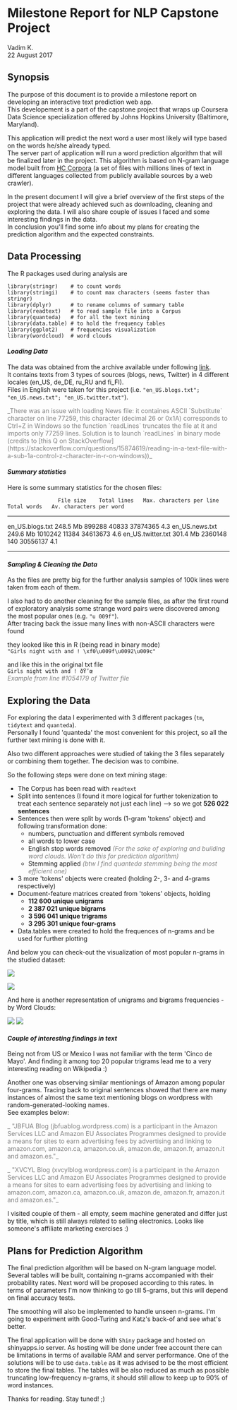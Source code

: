 # Milestone Report for NLP Capstone Project
Vadim K.  
22 August 2017  



## Synopsis

The purpose of this document is to provide a milestone report on developing an 
interactive text prediction web app.  
This developement is a part of the capstone project that 
wraps up Coursera Data Science specialization offered by Johns Hopkins University (Baltimore, Maryland).

This application will predict the next word a user most likely will type 
based on the words he/she already typed.  
The server part of application will run a word prediction algorithm that will be finalized later in the project. 
This algorithm is based on N-gram language model built from [HC Corpora](https://web-beta.archive.org/web/20160930083655/http://www.corpora.heliohost.org/aboutcorpus.html) (a set of files with millions lines of text in different languages collected from publicly available sources by a web crawler).

In the present document I will give a brief overview of the first steps of the project 
that were already achieved such as downloading, cleaning and exploring the data. 
I will also share couple of issues I faced and some interesting findings in the data.  
In conclusion you'll find some info about my plans for creating the prediction algorithm and the expected constraints.


## Data Processing



The R packages used during analysis are


```{}
library(stringr)    # to count words
library(stringi)    # to count max characters (seems faster than stringr)
library(dplyr)      # to rename columns of summary table
library(readtext)   # to read sample file into a Corpus
library(quanteda)   # for all the text mining
library(data.table) # to hold the frequency tables
library(ggplot2)    # frequencies visualization
library(wordcloud)  # word clouds
```


#### _Loading Data_

The data was obtained from the archive available under following [link](https://d396qusza40orc.cloudfront.net/dsscapstone/dataset/Coursera-SwiftKey.zip).  
It contains texts from 3 types of sources (blogs, news, Twitter) in 4 different locales (en_US, de_DE, ru_RU and fi_FI).  
Files in English were taken for this project (i.e. `"en_US.blogs.txt"; "en_US.news.txt"; "en_US.twitter.txt"`).  


<span style="color:gray">
_There was an issue with loading News file: it containes ASCII `Substitute` character on line 77259, 
this character (decimal 26 or 0x1A) corresponds to Ctrl+Z in Windows so the function `readLines` truncates the file at it and imports only 77259 lines.  
Solution is to launch `readLines` in binary mode (credits to  [this Q on StackOverflow](https://stackoverflow.com/questions/15874619/reading-in-a-text-file-with-a-sub-1a-control-z-character-in-r-on-windows))_
</span>



#### _Summary statistics_
Here is some summary statistics for the chosen files:


                    File size    Total lines   Max. characters per line   Total words   Av. characters per word
------------------  ----------  ------------  -------------------------  ------------  ------------------------
en_US.blogs.txt     248.5 Mb          899288                      40833      37874365                       4.3
en_US.news.txt      249.6 Mb         1010242                      11384      34613673                       4.6
en_US.twitter.txt   301.4 Mb         2360148                        140      30556137                       4.1


****************


#### _Sampling & Cleaning the Data_

As the files are pretty big for the further analysis samples of 100k lines 
were taken from each of them.

I also had to do another cleaning for the sample files, as after the first round of 
exploratory analysis some strange word pairs were discovered among the most popular ones 
(e.g. `"u 009f"`).  
After tracing back the issue many lines with non-ASCII characters were found  

they looked like this in R (being read in binary mode)  
`"Girls night with and ! \xf0\u009f\u0092\u009c"`  

and like this in the original txt file  
`Girls night with and ! ðŸ’œ`  
<span style="color:gray">_Example from line #1054179 of Twitter file_</span>


## Exploring the Data

For exploring the data I experimented with 3 different packages (`tm`, `tidytext` and `quanteda`).  
Personally I found 'quanteda' the most convenient for this project, so all the further text mining is done with it.  

Also two different approaches were studied of taking the 3 files separately or combining them together. 
The decision was to combine.  

So the following steps were done on text mining stage:  

* The Corpus has been read with `readtext`
* Split into sentences (I found it more logical for further tokenization to treat each sentence separately
not just each line) --> so we got **526 022 sentences**
* Sentences then were split by words (1-gram 'tokens' object) and following transformation done:
    + numbers, punctuation and different symbols removed
    + all words to lower case
    + English stop words removed <span style="color:gray">_(For the sake of exploring and building word clouds. Won't do this for prediction algorithm)_</span>
    + Stemming applied <span style="color:gray">_(btw I find quanteda stemming being the most efficient one)_</span>
* 3 more 'tokens' objects were created (holding 2-, 3- and 4-grams respectively)
* Document-feature matrices created from 'tokens' objects, holding
    +   **112 600 unique unigrams**
    + **2 387 021 unique bigrams**
    + **3 596 041 unique trigrams**
    + **3 295 301 unique four-grams**
* Data.tables were created to hold the frequences of n-grams and be used for further plotting  

And below you can check-out the visualization of most popular n-grams in the studied dataset:



![](Milestone_Report_files/figure-html/unnamed-chunk-4-1.png)<!-- -->

![](Milestone_Report_files/figure-html/unnamed-chunk-5-1.png)<!-- -->


And here is another representation of unigrams and bigrams frequencies - by Word Clouds:



![](Milestone_Report_files/figure-html/unnamed-chunk-7-1.png)<!-- -->
![](Milestone_Report_files/figure-html/unnamed-chunk-8-1.png)<!-- -->

#### _Couple of interesting findings in text_
Being not from US or Mexico I was not familiar with the term 'Cinco de Mayo'. And finding it
among top 20 popular trigrams lead me to a very interesting reading on Wikipedia :)  


Another one was observing similar mentionings of Amazon among popular four-grams.
Tracing back to original sentences showed that there are many instances of almost the same text mentioning blogs on wordpress with random-generated-looking names.  
See examples below:  

<span style="color:gray">_
"JBFUA Blog (jbfuablog.wordpress.com) is a participant in the Amazon Services LLC and Amazon EU Associates Programmes designed to provide a means for sites to earn advertising fees by advertising and linking to amazon.com, amazon.ca, amazon.co.uk, amazon.de, amazon.fr, amazon.it and amazon.es."_</span>  

<span style="color:gray">_
"XVCYL Blog (xvcylblog.wordpress.com) is a participant in the Amazon Services LLC and Amazon EU Associates Programmes designed to provide a means for sites to earn advertising fees by advertising and linking to amazon.com, amazon.ca, amazon.co.uk, amazon.de, amazon.fr, amazon.it and amazon.es."_</span>  

I visited couple of them - all empty, seem machine generated and differ just by title, 
which is still always related to selling electronics. Looks like someone's affiliate marketing exercises :)


## Plans for Prediction Algorithm

The final prediction algorithm will be based on N-gram language model. 
Several tables will be built, containing n-grams accompanied with their probability rates. Next word will be proposed according to this rates.  In terms of parameters I'm now thinking to go till 5-grams, but this will depend on final accuracy tests.  

The smoothing will also be implemented to handle unseen n-grams. I'm going to experiment with 
Good-Turing and Katz's back-of and see what's better.  

The final application will be done with `Shiny` package and hosted on shinyapps.io server.
As hosting will be done under free account there can be limitations in terms of available RAM and server 
performance. One of the solutions will be to use `data.table` as it was advised to be the most efficient to store the final tables.
The tables will be also reduced as much as possible truncating low-frequency n-grams, it should still allow to keep up to 90% of word instances.  

Thanks for reading. Stay tuned! ;)
